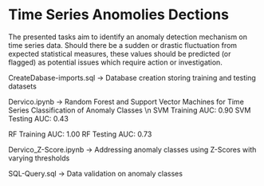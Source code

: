 # Time Series Anomolies Dections

The presented tasks aim to identify an anomaly detection mechanism on time series data.
Should there be a sudden or drastic fluctuation from expected statistical measures,
these values should be predicted (or flagged) as potential issues which require action or investigation.

CreateDabase-imports.sql
-> Database creation storing training and testing datasets

Dervico.ipynb
-> Random Forest and Support Vector Machines for Time Series Classification of Anomaly Classes \n
SVM Training AUC: 0.90
SVM Testing AUC: 0.43

RF Training AUC: 1.00
RF Testing AUC: 0.73

Dervico_Z-Score.ipynb
-> Addressing anomaly classes using Z-Scores with varying thresholds

SQL-Query.sql
-> Data validation on anomaly classes





